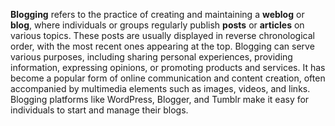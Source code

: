 **Blogging** refers to the practice of creating and maintaining a **weblog** or **blog**, where individuals or groups regularly publish **posts** or **articles** on various topics. These posts are usually displayed in reverse chronological order, with the most recent ones appearing at the top. Blogging can serve various purposes, including sharing personal experiences, providing information, expressing opinions, or promoting products and services. It has become a popular form of online communication and content creation, often accompanied by multimedia elements such as images, videos, and links. Blogging platforms like WordPress, Blogger, and Tumblr make it easy for individuals to start and manage their blogs.
